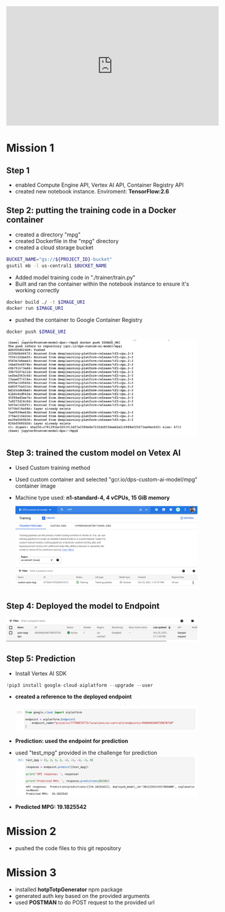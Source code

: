 <iframe width="560" height="315" src="https://www.youtube.com/embed/Qj9uWN_mBAI" title="YouTube video player" frameborder="0" allow="accelerometer; autoplay; clipboard-write; encrypted-media; gyroscope; picture-in-picture" allowfullscreen></iframe>

# Mission 1

## Step 1

- enabled Compute Engine API, Vertex AI API, Container Registry API
- created new notebook instance. Enviroment: **TensorFlow:2.6**

## Step 2: putting the training code in a Docker container

- created a directory "mpg"
- created Dockerfile in the "mpg" directory
- created a cloud storage bucket

```bash
BUCKET_NAME="gs://${PROJECT_ID}-bucket"
gsutil mb -l us-central1 $BUCKET_NAME
```

- Added model training code in "./trainer/train.py"
- Built and ran the container within the notebook instance to ensure it's working correctly

```bash
docker build ./ -t $IMAGE_URI
docker run $IMAGE_URI
```

- pushed the container to Google Container Registry

```bash
docker push $IMAGE_URI
```

<img src="./Output%20Images/Push%20To%20Google%20Container%20Registry.png">

## Step 3: trained the custom model on Vetex AI

- Used Custom training method
- Used custom container and selected "gcr.io/dps-custom-ai-model/mpg" container image
- Machine type used: **n1-standard-4, 4 vCPUs, 15 GiB memory**

  <img src="./Output%20Images/Training%20the%20Custom%20model.png">

## Step 4: Deployed the model to Endpoint

<img src="./Output%20Images/Deployment%20to%20Endpoint.png">

## Step 5: Prediction

- Install Vertex AI SDK

```python
!pip3 install google-cloud-aiplatform --upgrade --user
```

- **created a reference to the deployed endpoint**

  <img src="./Output%20Images/EndPoint%20Ref.png">

- **Prediction: used the endpoint for prediction**
- used "test_mpg" provided in the challenge for prediction
  <img src="./Output%20Images/Prediction.png">
- **Predicted MPG: 19.1825542**

# Mission 2

- pushed the code files to this git repository

# Mission 3

- installed **hotpTotpGenerator** npm package
- generated auth key based on the provided arguments
- used **POSTMAN** to do POST request to the provided url
